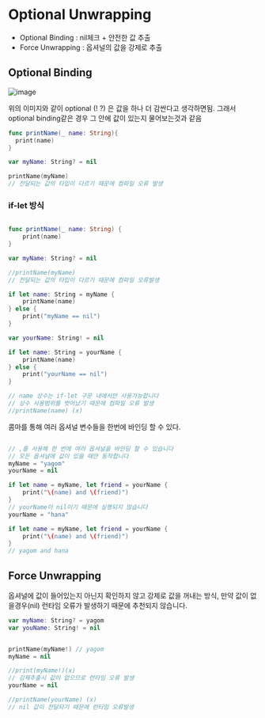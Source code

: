 # Optional Unwrapping   

* Optional Binding : nil체크 + 안전한 값 추출
* Force Unwrapping : 옵셔널의 값을 강제로 추출

## Optional Binding 

![image](https://user-images.githubusercontent.com/84604563/142823403-c020ab20-51b8-4a6e-8b1d-f23e6dfc4e83.png)

위의 이미지와 같이 optional (! ?) 은 값을 하나 더 감싼다고 생각하면됨. 그래서 optional binding같은 경우 그 안에 값이 있는지 물어보는것과 같음

```swift
func printName(_ name: String){
  print(name)
}

var myName: String? = nil

printName(myName)
// 전달되는 값의 타입이 다르기 때문에 컴파일 오류 발생

```

### if-let 방식
```swift

func printName(_ name: String) {
    print(name)
}

var myName: String? = nil

//printName(myName)
// 전달되는 값의 타입이 다르기 때문에 컴파일 오류발생

if let name: String = myName {
    printName(name)
} else {
    print("myName == nil")
}

var yourName: String! = nil

if let name: String = yourName {
    printName(name)
} else {
    print("yourName == nil")
}

// name 상수는 if-let 구문 내에서만 사용가능합니다
// 상수 사용범위를 벗어났기 때문에 컴파일 오류 발생
//printName(name) (x)
```

콤마를 통해 여러 옵셔널 변수들을 한번에 바인딩 할 수 있다.
```swift

// ,를 사용해 한 번에 여러 옵셔널을 바인딩 할 수 있습니다
// 모든 옵셔널에 값이 있을 때만 동작합니다
myName = "yagom"
yourName = nil

if let name = myName, let friend = yourName {
    print("\(name) and \(friend)")
}
// yourName이 nil이기 때문에 실행되지 않습니다
yourName = "hana"

if let name = myName, let friend = yourName {
    print("\(name) and \(friend)")
}
// yagom and hana
```

## Force Unwrapping  
옵셔널에 값이 들어있는지 아닌지 확인하지 않고 강제로 값을 꺼내는 방식, 만약 값이 없을경우(nil) 런타임 오류가 발생하기 때문에 추천되지 않습니다.

```swift
var myName: String? = yagom
var youName: String! = nil


printName(myName!) // yagom
myName = nil

//print(myName!)(x)
// 강제추출시 값이 없으므로 런타임 오류 발생
yourName = nil

//printName(yourName) (x)
// nil 값이 전달되기 때문에 런타임 오류발생
```
